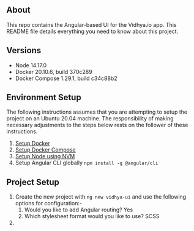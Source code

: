 ## About

This repo contains the Angular-based UI for the Vidhya.io app. This README file details everything you need to know about this project.

## Versions
* Node 14.17.0
* Docker 20.10.6, build 370c289
* Docker Compose 1.29.1, build c34c88b2
## Environment Setup

The following instructions assumes that you are attempting to setup the project on an Ubuntu 20.04 machine. The responsibility of making necessary adjustments to the steps below rests on the follower of these instructions.

1. [Setup Docker](https://docs.docker.com/engine/install/ubuntu/#install-using-the-repository)   
2. [Setup Docker Compose](https://docs.docker.com/compose/install/)
3. [Setup Node using NVM](https://stackabuse.com/using-nvm-to-install-node/)
4. Setup Angular CLI globally `npm install -g @angular/cli`

## Project Setup

1. Create the new project with `ng new vidhya-ui` and use the following options for configuration:-
   1. Would you like to add Angular routing? Yes
   2. Which stylesheet format would you like to use? SCSS
2. 